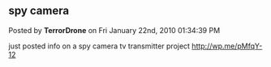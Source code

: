 ## spy camera
Posted by **TerrorDrone** on Fri January 22nd, 2010 01:34:39 PM

just posted info on a spy camera tv transmitter project 
<http://wp.me/pMfqY-12>
